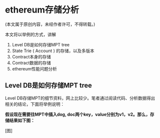 
# ethereum存储分析

(本文属于原创内容，未经作者许可，不得转载。)  

本文将以举例的方式，讲解  
1) Level DB是如何存储MPT tree  
2) State Trie ( Account ) 的存储，以及多版本  
3) Contract本身的存储  
4) Contract数据的存储  
5) ethereum性能问题分析  

## Level DB是如何存储MPT tree

Level DB存储MPT的细节资料，网上比较少。笔者通过阅读代码、分析数据得出相关的结论，下面将举例说明：    

**假设现在需要往MPT中插入dog, doc两个key，value分别为v1，v2。那么，存储结果如下图：**  

[图]



